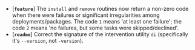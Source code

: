 * [**`feature`**] The `install` and `remove` routines now return a non-zero code when there were failures or significant irregularities among deployments/packages. The code `1` means 'at least one failure'; the code `2` means 'no failures, but some tasks were skipped/declined'.
* [**`readme`**] Correct the signature of the intervention utility `di` (specifically it's `--version`, not `-version`).